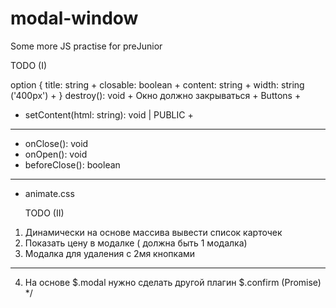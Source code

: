 # modal-window
Some more JS practise for preJunior


 TODO (I)
 
option {
  title: string  +
  closable: boolean  +
  content: string  +
  width: string ('400px')  +
}
destroy(): void +
Окно должно закрываться +
Buttons +
* setContent(html: string): void | PUBLIC   +
-------------------------
* onClose(): void
* onOpen(): void
* beforeClose(): boolean
----------------------
* animate.css 

     TODO (II)
1. Динамически на основе массива вывести список карточек
2. Показать цену в модалке ( должна быть 1 модалка)
3. Модалка для удаления с 2мя кнопками
-----------
4. На основе $.modal нужно сделать другой плагин $.confirm (Promise)
 */